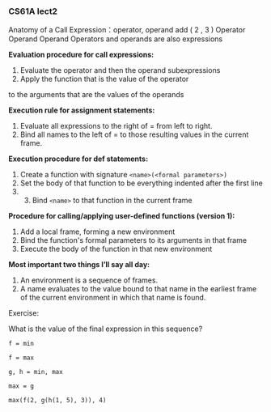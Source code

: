 ### CS61A lect2
Anatomy of a Call Expression：operator, operand
add ( 2 , 3 )
Operator Operand Operand
Operators and operands are also expressions


**Evaluation procedure for call expressions:**
1. Evaluate the operator and then the operand subexpressions
2. Apply the function that is the value of the operator 


to the arguments that are the values of the operands

**Execution rule for assignment statements:**
1. Evaluate all expressions to the right of = from left to right.
2. Bind all names to the left of = to those resulting values in the current frame.

**Execution procedure for def statements:**
1. Create a function with signature `<name>(<formal parameters>)`
2. Set the body of that function to be everything indented after the first line
3. 3. Bind `<name>` to that function in the current frame

**Procedure for calling/applying user-defined functions (version 1):**
1. Add a local frame, forming a new environment
2. Bind the function's formal parameters to its arguments in that frame
3. Execute the body of the function in that new environment

**Most important two things I’ll say all day:**
1. An environment is a sequence of frames.
2. A name evaluates to the value bound to that name in the earliest frame of the current environment in which that name is found.



Exercise:

What is the value of the final expression in this sequence? 

`f = min `

 `f = max `

 `g, h = min, max `

`max = g `

`max(f(2, g(h(1, 5), 3)), 4)`

